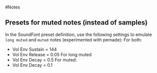 #Notes
## Presets for muted notes (instead of samples)
In the SoundFont preset definition, use the following settings to emulate `long muted` and `muted` notes (experimented with pemade):
For both:
- Vol Env Sustain = 144
- Vol Env Release = 0.05
For long muted
- Vol Env Decay = 0.5
For muted:
- Vol Env Decay = 0.1
